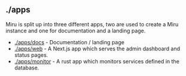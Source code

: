 ## ./apps

Miru is split up into three different apps, two are used to create a Miru instance and one for documentation and a landing page.

-   [./apps/docs](./docs) - Documentation / landing page
-   [./apps/web](./web) - A Next.js app which serves the admin dashboard and status pages.
-   [./apps/monitor](./monitor/) - A rust app which monitors services defined in the database.
